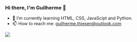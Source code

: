 ### Hi there, I'm Guilherme 👋

- 🌱 I’m currently learning HTML, CSS, JavaScipt and Python.
- 📫 How to reach me: guilherme.thiesen@outlook.com

<div>
  <a href="https://www.linkedin.com/in/guilherme-thiesen-soares-035698210/" target="_blank"><img src="https://img.shields.io/badge/-LinkedIn-%230077B5?style=for-the-badge&logo=linkedin&logoColor=white" target="_blank"></a>
 </div>
